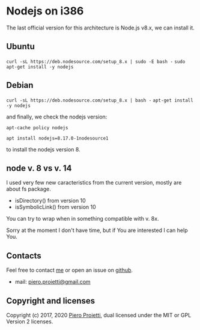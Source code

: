 # Nodejs on i386 

The last official version for this architecture is Node.js v8.x, we can install it.

## Ubuntu
```curl -sL https://deb.nodesource.com/setup_8.x | sudo -E bash -```
```sudo apt-get install -y nodejs```

## Debian
```curl -sL https://deb.nodesource.com/setup_8.x | bash -```
```apt-get install -y nodejs```

and finally, we check the nodejs version:

```apt-cache policy nodejs ```

```apt install nodejs=8.17.0-1nodesource1```

to install the nodejs version 8.


## node v. 8 vs v. 14

I used very few new caracteristics from the current version, mostly are about fs package.

* isDirectory() from version 10
* isSymbolicLink() from version 10


You can try to wrap when in something compatible with v. 8x. 

Sorry at the moment I don't have time, but if You are interested I can help You.

## Contacts
Feel free to contact [me](https://gitter.im/penguins-eggs-1/community?source=orgpage) or open an issue on [github](https://github.com/pieroproietti/penguins-eggs/issues).

* mail: piero.proietti@gmail.com

## Copyright and licenses
Copyright (c) 2017, 2020 [Piero Proietti](https://penguins-eggs), dual licensed under the MIT or GPL Version 2 licenses.
